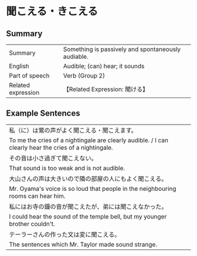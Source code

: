 # 聞こえる・きこえる

## Summary

<table><tr>   <td>Summary</td>   <td>Something is passively and spontaneously audiable.</td></tr><tr>   <td>English</td>   <td>Audible; (can) hear; it sounds</td></tr><tr>   <td>Part of speech</td>   <td>Verb (Group 2)</td></tr><tr>   <td>Related expression</td>   <td>【Related Expression: 聞ける】</td></tr></table>

## Example Sentences

<table><tr><td>私（に）は鶯の声がよく聞こえる・聞こえます。</td></tr><tr><td>To me the cries of a nightingale are clearly audible. / I can clearly hear the cries of a nightingale.</td></tr><tr><td>その音は小さ過ぎて聞こえない。</td></tr><tr><td>That sound is too weak and is not audible.</td></tr><tr><td>大山さんの声は大きいので隣の部屋の人にもよく聞こえる。</td></tr><tr><td>Mr. Oyama's voice is so loud that people in the neighbouring rooms can hear him.</td></tr><tr><td>私にはお寺の鐘の音が聞こえたが、弟には聞こえなかった。</td></tr><tr><td>I could hear the sound of the temple bell, but my younger brother couldn't.</td></tr><tr><td>テーラーさんの作った文は変に聞こえる。</td></tr><tr><td>The sentences which Mr. Taylor made sound strange.</td></tr></table>

